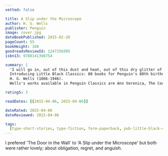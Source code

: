 ```yaml
---
vetted: false

title: A Slip under the Microscope
author: H. G. Wells
publisher: Penguin
image: cover.jpg
dateBookPublished: 2015-02-26
pageCount: 55
bookHeight: 160
goodreadsReviewId: 1247156505
isbn13: 9780141398754

summary: |
  'I will go in, out of this dust and heat, out of this dry glitter of vanity, out of these toilsome futilities. I will go and never return.' Two disturbing, mysterious and moving stories from Wells, science-fiction pioneer. 
  Introducing Little Black Classics: 80 books for Penguin's 80th birthday. Little Black Classics celebrate the huge range and diversity of Penguin Classics, with books from around the world and across many centuries. They take us from a balloon ride over Victorian London to a garden of blossom in Japan, from Tierra del Fuego to 16th-century California and the Russian steppe. Here are stories lyrical and savage; poems epic and intimate; essays satirical and inspirational; and ideas that have shaped the lives of millions. 
  H. G. Wells (1866-1946). 
  Wells's works available in Penguin Classics are Ann Veronica, The Country of the Blind and Other Selected Stories, The First Men in the Moon, The Invisible Man, The Island of Doctor Moreau, Kipps, Love and Mr Lewisham, A Modern Utopia, The New Machiavelli, The Shape of Things to Come, A Short History of the World, The Sleeper Awakes, The Time Machine, Tono-Bungay, The War in the Air and The War of the Worlds.

rating5: 3

readDates: [[2015-04-06, 2015-04-06]]

dateRated: 2015-04-06
dateReviewed: 2015-04-06

tags:
  [type-short-stories, type-fiction, form-paperback, pub-little-black-classics]
---
```


I prefered 'The Door in the Wall' to 'A Slip under the Microscope' but both were rather lovely; about obligation, regret, and anguish.
